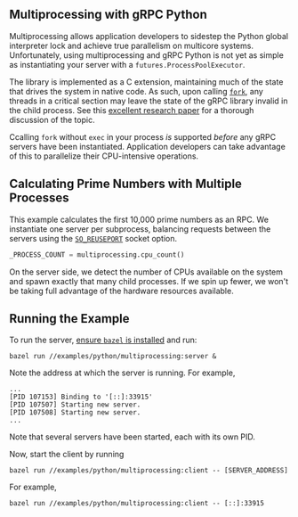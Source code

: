 ## Multiprocessing with gRPC Python

Multiprocessing allows application developers to sidestep the Python global
interpreter lock and achieve true parallelism on multicore systems.
Unfortunately, using multiprocessing and gRPC Python is not yet as simple as
instantiating your server with a `futures.ProcessPoolExecutor`.

The library is implemented as a C extension, maintaining much of the state that
drives the system in native code. As such, upon calling
[`fork`](http://man7.org/linux/man-pages/man2/fork.2.html), any threads in a
critical section may leave the state of the gRPC library invalid in the child
process. See this [excellent research
paper](https://www.microsoft.com/en-us/research/uploads/prod/2019/04/fork-hotos19.pdf)
for a thorough discussion of the topic.

Ccalling `fork` without `exec` in your process *is* supported
*before* any gRPC servers have been instantiated. Application developers can
take advantage of this to parallelize their CPU-intensive operations.

## Calculating Prime Numbers with Multiple Processes

This example calculates the first 10,000 prime numbers as an RPC. We instantiate
one server per subprocess, balancing requests between the servers using the
[`SO_REUSEPORT`](https://lwn.net/Articles/542629/) socket option.

```python
_PROCESS_COUNT = multiprocessing.cpu_count()
```

On the server side, we detect the number of CPUs available on the system and
spawn exactly that many child processes. If we spin up fewer, we won't be taking
full advantage of the hardware resources available.

## Running the Example

To run the server,
[ensure `bazel` is installed](https://docs.bazel.build/versions/master/install.html)
and run:

```
bazel run //examples/python/multiprocessing:server &
```

Note the address at which the server is running. For example,

```
...
[PID 107153] Binding to '[::]:33915'
[PID 107507] Starting new server.
[PID 107508] Starting new server.
...
```

Note that several servers have been started, each with its own PID.

Now, start the client by running

```
bazel run //examples/python/multiprocessing:client -- [SERVER_ADDRESS]
```

For example,

```
bazel run //examples/python/multiprocessing:client -- [::]:33915
```
